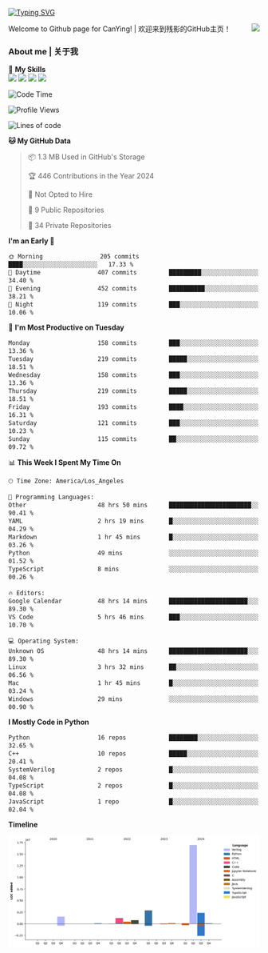 [![Typing SVG](https://readme-typing-svg.herokuapp.com?size=25&duration=3500&color=00FFFF&vCenter=true&width=250&height=40&lines=Hi+Welcome+%F0%9F%91%8B%F0%9F%8F%BB;I'm+CanYing|残影)](https://git.io/typing-svg)

<a href="#">
  <img align="right" src="https://github-readme-stats.vercel.app/api?username=CanYing0913&count_private=true&rank_icon=github&show_icons=true&bg_color=15,f2f7fd,E0EAFC&" />
</a>

Welcome to Github page for CanYing! | 欢迎来到残影的GitHub主页！

### About me | 关于我

🌟 **My Skills**  
![](https://img.shields.io/badge/-C-A8B9CC?style=flat-square&logo=C&logoColor=fff)
![](https://img.shields.io/badge/-C++-00599C?style=flat-square&logo=Cpp&logoColor=fff)
![](https://img.shields.io/badge/-Python-3776AB?style=flat-square&logo=Python&logoColor=fff)
![](https://img.shields.io/badge/-Linux-000000?style=flat-square&logo=Linux&logoColor=fff)

<!--START_SECTION:waka-->
![Code Time](http://img.shields.io/badge/Code%20Time-1%2C099%20hrs%2012%20mins-blue)

![Profile Views](http://img.shields.io/badge/Profile%20Views-1-blue)

![Lines of code](https://img.shields.io/badge/From%20Hello%20World%20I%27ve%20Written-26.4%20million%20lines%20of%20code-blue)

**🐱 My GitHub Data** 

> 📦 1.3 MB Used in GitHub's Storage 
 > 
> 🏆 446 Contributions in the Year 2024
 > 
> 🚫 Not Opted to Hire
 > 
> 📜 9 Public Repositories 
 > 
> 🔑 34 Private Repositories 
 > 
**I'm an Early 🐤** 

```text
🌞 Morning                205 commits         ████░░░░░░░░░░░░░░░░░░░░░   17.33 % 
🌆 Daytime                407 commits         █████████░░░░░░░░░░░░░░░░   34.40 % 
🌃 Evening                452 commits         ██████████░░░░░░░░░░░░░░░   38.21 % 
🌙 Night                  119 commits         ███░░░░░░░░░░░░░░░░░░░░░░   10.06 % 
```
📅 **I'm Most Productive on Tuesday** 

```text
Monday                   158 commits         ███░░░░░░░░░░░░░░░░░░░░░░   13.36 % 
Tuesday                  219 commits         █████░░░░░░░░░░░░░░░░░░░░   18.51 % 
Wednesday                158 commits         ███░░░░░░░░░░░░░░░░░░░░░░   13.36 % 
Thursday                 219 commits         █████░░░░░░░░░░░░░░░░░░░░   18.51 % 
Friday                   193 commits         ████░░░░░░░░░░░░░░░░░░░░░   16.31 % 
Saturday                 121 commits         ███░░░░░░░░░░░░░░░░░░░░░░   10.23 % 
Sunday                   115 commits         ██░░░░░░░░░░░░░░░░░░░░░░░   09.72 % 
```


📊 **This Week I Spent My Time On** 

```text
🕑︎ Time Zone: America/Los_Angeles

💬 Programming Languages: 
Other                    48 hrs 50 mins      ███████████████████████░░   90.41 % 
YAML                     2 hrs 19 mins       █░░░░░░░░░░░░░░░░░░░░░░░░   04.29 % 
Markdown                 1 hr 45 mins        █░░░░░░░░░░░░░░░░░░░░░░░░   03.26 % 
Python                   49 mins             ░░░░░░░░░░░░░░░░░░░░░░░░░   01.52 % 
TypeScript               8 mins              ░░░░░░░░░░░░░░░░░░░░░░░░░   00.26 % 

🔥 Editors: 
Google Calendar          48 hrs 14 mins      ██████████████████████░░░   89.30 % 
VS Code                  5 hrs 46 mins       ███░░░░░░░░░░░░░░░░░░░░░░   10.70 % 

💻 Operating System: 
Unknown OS               48 hrs 14 mins      ██████████████████████░░░   89.30 % 
Linux                    3 hrs 32 mins       ██░░░░░░░░░░░░░░░░░░░░░░░   06.56 % 
Mac                      1 hr 45 mins        █░░░░░░░░░░░░░░░░░░░░░░░░   03.24 % 
Windows                  29 mins             ░░░░░░░░░░░░░░░░░░░░░░░░░   00.90 % 
```

**I Mostly Code in Python** 

```text
Python                   16 repos            ████████░░░░░░░░░░░░░░░░░   32.65 % 
C++                      10 repos            █████░░░░░░░░░░░░░░░░░░░░   20.41 % 
SystemVerilog            2 repos             █░░░░░░░░░░░░░░░░░░░░░░░░   04.08 % 
TypeScript               2 repos             █░░░░░░░░░░░░░░░░░░░░░░░░   04.08 % 
JavaScript               1 repo              █░░░░░░░░░░░░░░░░░░░░░░░░   02.04 % 
```



**Timeline**

![Lines of Code chart](https://raw.githubusercontent.com/CanYing0913/CanYing0913/master/assets/bar_graph.png)


<!--END_SECTION:waka-->
